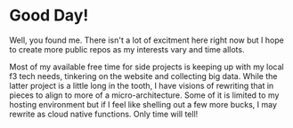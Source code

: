 # Good Day!
Well, you found me.  There isn't a lot of excitment here right now but I hope to create more public repos as my interests vary and time allots.

Most of my available free time for side projects is keeping up with my local f3 tech needs, tinkering on the website and collecting big data.  While the latter project is a little long in the tooth, I have visions of rewriting that in pieces to align to more of a micro-architecture.  Some of it is limited to my hosting environment but if I feel like shelling out a few more bucks, I may rewrite as cloud native functions.  Only time will tell!

<!---
bbischoff/bbischoff is a ✨ special ✨ repository because its `README.md` (this file) appears on your GitHub profile.
You can click the Preview link to take a look at your changes.
--->
